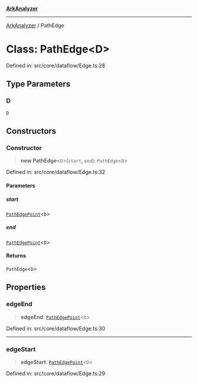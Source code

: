 [**ArkAnalyzer**](../README.md)

***

[ArkAnalyzer](../globals.md) / PathEdge

# Class: PathEdge\<D\>

Defined in: src/core/dataflow/Edge.ts:28

## Type Parameters

### D

`D`

## Constructors

### Constructor

> **new PathEdge**\<`D`\>(`start`, `end`): `PathEdge`\<`D`\>

Defined in: src/core/dataflow/Edge.ts:32

#### Parameters

##### start

[`PathEdgePoint`](PathEdgePoint.md)\<`D`\>

##### end

[`PathEdgePoint`](PathEdgePoint.md)\<`D`\>

#### Returns

`PathEdge`\<`D`\>

## Properties

### edgeEnd

> **edgeEnd**: [`PathEdgePoint`](PathEdgePoint.md)\<`D`\>

Defined in: src/core/dataflow/Edge.ts:30

***

### edgeStart

> **edgeStart**: [`PathEdgePoint`](PathEdgePoint.md)\<`D`\>

Defined in: src/core/dataflow/Edge.ts:29
